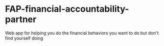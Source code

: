 # FAP-financial-accountability-partner
Web app for helping you do the financial behaviors you want to do but don't find yourself doing
